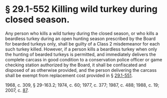 # § 29.1-552 Killing wild turkey during closed season.

<p>Any person who kills a wild turkey during the closed season, or who kills a beardless turkey during an open hunting season prescribed by the Board for bearded turkeys only, shall be guilty of a Class 2 misdemeanor for each such turkey killed. However, if a person kills a beardless turkey when only the hunting of bearded turkeys is permitted, and immediately delivers the complete carcass in good condition to a conservation police officer or game checking station authorized by the Board, it shall be confiscated and disposed of as otherwise provided, and the person delivering the carcass shall be exempt from replacement cost provided in § <a href='http://law.lis.virginia.gov/vacode/29.1-551/'>29.1-551</a>.</p><p>1968, c. 309, § 29-163.2; 1974, c. 60; 1977, c. 377; 1987, c. 488; 1988, c. 19; 2007, c. <a href='http://lis.virginia.gov/cgi-bin/legp604.exe?071+ful+CHAP0087'>87</a>.</p>